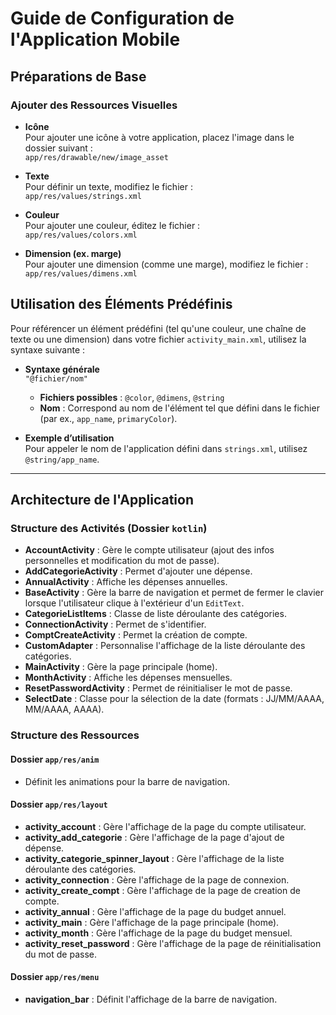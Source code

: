 # Guide de Configuration de l'Application Mobile

## Préparations de Base

### Ajouter des Ressources Visuelles

- **Icône**  
  Pour ajouter une icône à votre application, placez l'image dans le dossier suivant :  
  `app/res/drawable/new/image_asset`

- **Texte**  
  Pour définir un texte, modifiez le fichier :  
  `app/res/values/strings.xml`

- **Couleur**  
  Pour ajouter une couleur, éditez le fichier :  
  `app/res/values/colors.xml`

- **Dimension (ex. marge)**  
  Pour ajouter une dimension (comme une marge), modifiez le fichier :  
  `app/res/values/dimens.xml`

## Utilisation des Éléments Prédéfinis

Pour référencer un élément prédéfini (tel qu'une couleur, une chaîne de texte ou une dimension) dans votre fichier `activity_main.xml`, utilisez la syntaxe suivante :

- **Syntaxe générale**  
  `"@fichier/nom"`

  - **Fichiers possibles** : `@color`, `@dimens`, `@string`
  - **Nom** : Correspond au nom de l'élément tel que défini dans le fichier (par ex., `app_name`, `primaryColor`).

- **Exemple d’utilisation**  
  Pour appeler le nom de l'application défini dans `strings.xml`, utilisez `@string/app_name`.

---

## Architecture de l'Application

### Structure des Activités (Dossier `kotlin`)

- **AccountActivity** : Gère le compte utilisateur (ajout des infos personnelles et modification du mot de passe).
- **AddCategorieActivity** : Permet d'ajouter une dépense.
- **AnnualActivity** : Affiche les dépenses annuelles.
- **BaseActivity** : Gère la barre de navigation et permet de fermer le clavier lorsque l'utilisateur clique à l'extérieur d'un `EditText`.
- **CategorieListItems** : Classe de liste déroulante des catégories.
- **ConnectionActivity** : Permet de s'identifier.
- **ComptCreateActivity** : Permet la création de compte.
- **CustomAdapter** : Personnalise l'affichage de la liste déroulante des catégories.
- **MainActivity** : Gère la page principale (home).
- **MonthActivity** : Affiche les dépenses mensuelles.
- **ResetPasswordActivity** : Permet de réinitialiser le mot de passe.
- **SelectDate** : Classe pour la sélection de la date (formats : JJ/MM/AAAA, MM/AAAA, AAAA).

### Structure des Ressources

#### Dossier `app/res/anim`
- Définit les animations pour la barre de navigation.

#### Dossier `app/res/layout`
- **activity_account** : Gère l'affichage de la page du compte utilisateur.
- **activity_add_categorie** : Gère l'affichage de la page d'ajout de dépense.
- **activity_categorie_spinner_layout** : Gère l'affichage de la liste déroulante des catégories.
- **activity_connection** : Gère l'affichage de la page de connexion.
- **activity_create_compt** : Gère l'affichage de la page de creation de compte.
- **activity_annual** : Gère l'affichage de la page du budget annuel.
- **activity_main** : Gère l'affichage de la page principale (home).
- **activity_month** : Gère l'affichage de la page du budget mensuel.
- **activity_reset_password** : Gère l'affichage de la page de réinitialisation du mot de passe.

#### Dossier `app/res/menu`
- **navigation_bar** : Définit l'affichage de la barre de navigation.
